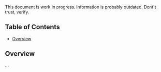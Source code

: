 This document is work in progress. Information is probably outdated. Dont't trust, verify.

## Table of Contents

- [Overview](#overview)

## Overview

...